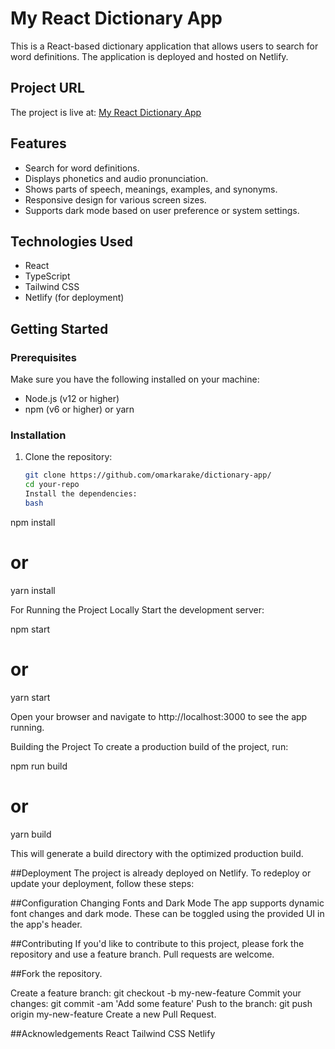 # My React Dictionary App

This is a React-based dictionary application that allows users to search for word definitions. The application is deployed and hosted on Netlify.

## Project URL

The project is live at: [My React Dictionary App](https://667effa6fc8ca07783714c03--darling-crumble-3f5e53.netlify.app/)

## Features

- Search for word definitions.
- Displays phonetics and audio pronunciation.
- Shows parts of speech, meanings, examples, and synonyms.
- Responsive design for various screen sizes.
- Supports dark mode based on user preference or system settings.

## Technologies Used

- React
- TypeScript
- Tailwind CSS
- Netlify (for deployment)

## Getting Started

### Prerequisites

Make sure you have the following installed on your machine:

- Node.js (v12 or higher)
- npm (v6 or higher) or yarn

### Installation

1. Clone the repository:
   ```bash
   git clone https://github.com/omarkarake/dictionary-app/
   cd your-repo
   Install the dependencies:
   bash
   ```

npm install

# or

yarn install

For Running the Project Locally
Start the development server:

npm start

# or

yarn start

Open your browser and navigate to http://localhost:3000 to see the app running.

Building the Project
To create a production build of the project, run:

npm run build

# or

yarn build

This will generate a build directory with the optimized production build.

##Deployment
The project is already deployed on Netlify. To redeploy or update your deployment, follow these steps:

##Configuration
Changing Fonts and Dark Mode
The app supports dynamic font changes and dark mode. These can be toggled using the provided UI in the app's header.

##Contributing
If you'd like to contribute to this project, please fork the repository and use a feature branch. Pull requests are welcome.

##Fork the repository.

Create a feature branch: git checkout -b my-new-feature
Commit your changes: git commit -am 'Add some feature'
Push to the branch: git push origin my-new-feature
Create a new Pull Request.

##Acknowledgements
React
Tailwind CSS
Netlify
